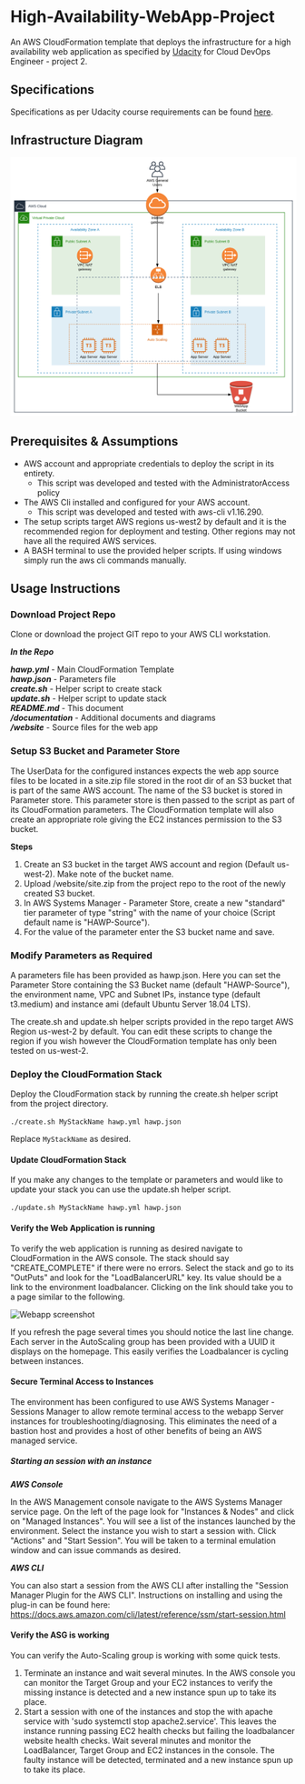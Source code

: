 # High-Availability-WebApp-Project

An AWS CloudFormation template that deploys the infrastructure for a high availability web application as specified by [Udacity](https://www,udacity.com) for Cloud DevOps Engineer - project 2. 

## Specifications

Specifications as per Udacity course requirements can be found [here](./documentation/project_specifications.md).

## Infrastructure Diagram

![Infrastructure Diagram](./documentation/High-Availability-WebApp-Project.svg)

## Prerequisites & Assumptions

- AWS account and appropriate credentials to deploy the script in its entirety. 
    - This script was developed and tested with the AdministratorAccess policy
- The AWS Cli installed and configured for your AWS account. 
    - This script was developed and tested with aws-cli v1.16.290.
- The setup scripts target AWS regions us-west2 by default and it is the recommended region for deployment and testing. Other regions may not have all the required AWS services.
- A BASH terminal to use the provided helper scripts. If using windows simply run the aws cli commands manually. 

## Usage Instructions

### Download Project Repo

Clone or download the project GIT repo to your AWS CLI workstation. 

***In the Repo***

***hawp.yml*** - Main CloudFormation Template  
***hawp.json*** - Parameters file  
***create.sh*** - Helper script to create stack  
***update.sh*** - Helper script to update stack  
***README.md*** - This document  
***/documentation*** - Additional documents and diagrams  
***/website*** - Source files for the web app  

### Setup S3 Bucket and Parameter Store

The UserData for the configured instances expects the web app source files to be located in a site.zip file stored in the root dir of an S3 bucket that is part of the same AWS account. The name of the S3 bucket is stored in Parameter store. This parameter store is then passed to the script as part of its CloudFormation parameters. The CloudFormation template will also create an appropriate role giving the EC2 instances permission to the S3 bucket. 

**Steps**

1. Create an S3 bucket in the target AWS account and region (Default us-west-2). Make note of the bucket name. 
2. Upload /website/site.zip from the project repo to the root of the newly created S3 bucket. 
3. In AWS Systems Manager - Parameter Store, create a new "standard" tier parameter of type "string" with the name of your choice (Script default name is "HAWP-Source").
4. For the value of the parameter enter the S3 bucket name and save. 

### Modify Parameters as Required

A parameters file has been provided as hawp.json. Here you can set the Parameter Store containing the S3 Bucket name (default "HAWP-Source"),  the environment name, VPC and Subnet IPs, instance type (default t3.medium) and instance ami (default Ubuntu Server 18.04 LTS).

The create.sh and update.sh helper scripts provided in the repo target AWS Region us-west-2 by default. You can edit these scripts to change the region if you wish however the CloudFormation template has only been tested on us-west-2.

### Deploy the CloudFormation Stack

Deploy the CloudFormation stack by running the create.sh helper script from the project directory. 

```./create.sh MyStackName hawp.yml hawp.json```

Replace `MyStackName` as desired.

#### Update CloudFormation Stack

If you make any changes to the template or parameters and would like to update your stack you can use the update.sh helper script. 

```./update.sh MyStackName hawp.yml hawp.json```

#### Verify the Web Application is running

To verify the web application is running as desired navigate to CloudFormation in the AWS console. The stack should say "CREATE_COMPLETE" if there were no errors. Select the stack and go to its "OutPuts" and look for the "LoadBalancerURL" key. Its value should be a link to the environment loadbalancer. Clicking on the link should take you to a page similar to the following. 

![Webapp screenshot](./documentation/screenshot_webapp.PNG)

If you refresh the page several times you should notice the last line change. Each server in the AutoScaling group has been provided with a UUID it displays on the homepage. This easily verifies the Loadbalancer is cycling between instances. 


#### Secure Terminal Access to Instances

The environment has been configured to use AWS Systems Manager - Sessions Manager to allow remote terminal access to the webapp Server instances for troubleshooting/diagnosing. This eliminates the need of a bastion host and provides a host of other benefits of being an AWS managed service. 

##### Starting an session with an instance

***AWS Console***

In the AWS Management console navigate to the AWS Systems Manager service page. On the left of the page look for "Instances & Nodes" and click on "Managed Instances". You will see a list of the instances launched by the environment. Select the instance you wish to start a session with. Click "Actions" and "Start Session". You will be taken to a terminal emulation window and can issue commands as desired. 

***AWS CLI***

You can also start a session from the AWS CLI after installing the "Session Manager Plugin for the AWS CLI". Instructions on installing and using the plug-in can be found here: https://docs.aws.amazon.com/cli/latest/reference/ssm/start-session.html

#### Verify the ASG is working

You can verify the Auto-Scaling group is working with some quick tests. 

1. Terminate an instance and wait several minutes. In the AWS console you can monitor the Target Group and your EC2 instances to verify the missing instance is detected and a new instance spun up to take its place. 
2. Start a session with one of the instances and stop the with apache service with 'sudo systemctl stop apache2.service'. This leaves the instance running passing EC2 health checks but failing the loadbalancer website health checks. Wait several minutes and monitor the LoadBalancer, Target Group and EC2 instances in the console. The faulty instance will be detected, terminated and a new instance spun up to take its place. 
